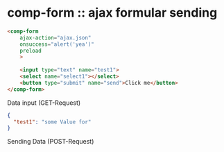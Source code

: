 # comp-form :: ajax formular sending

```html
<comp-form 
    ajax-action="ajax.json"
    onsuccess="alert('yea')"
    preload
    >
    
    <input type="text" name="test1">
    <select name="select1"></select>
    <button type="submit" name="send">Click me</button>
</comp-form>
```

Data input (GET-Request)
```json
{
  "test1": "some Value for"
}
```

Sending Data (POST-Request)